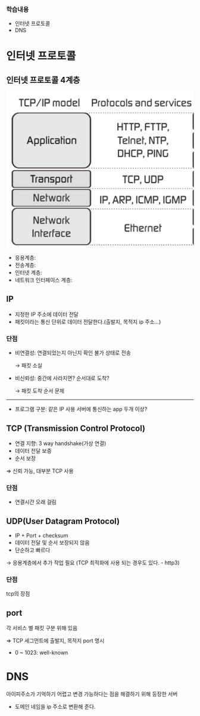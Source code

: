 ### 학습내용

- 인터넷 프로토콜
- DNS

# 인터넷 프로토콜

## 인터넷 프로토콜 4계층
![tcpip](../img/soylee101.png)
- 응용계층: 
- 전송계층:
- 인터넷 계층:
- 네트워크 인터페이스 계층:

## IP

- 지정한 IP 주소에 데이터 전달
- 패킷이라는 통신 단위로 데이터 전달한다.(출발지, 목적지 ip 주소…)

### 단점

- 비연결성: 연결되었는지 아닌지 확인 불가 상태로 전송
    
    → 패킷 소실
    
- 비신뢰성: 중간에 사라지면? 순서대로 도착?
    
    → 패킷 도착 순서 문제
    

---

- 프로그램 구분: 같은 IP 사용 서버에 통신하는 app 두개 이상?

## TCP (Transmission Control Protocol)

- 연결 지향: 3 way handshake(가상 연결)
- 데이터 전달 보증
- 순서 보장

⇒ 신뢰 가능, 대부분 TCP 사용

### 단점

- 연결시간 오래 걸림

## UDP(User Datagram Protocol)

- IP + Port + checksum
- 데이터 전달 및 순서 보장되지 않음
- 단순하고 빠르다

→ 응용계층에서 추가 작업 필요 (TCP 최적화에 사용 되는 경우도 있다. - http3)

### 단점

tcp의 장점

## port

각 서비스 별 패킷 구분 위해 있음

⇒ TCP 세그먼트에 출발지, 목적지 port 명시

- 0 ~ 1023: well-known

# DNS

아이피주소가 기억하기 어렵고 변경 가능하다는 점을 해결하기 위해 등장한 서버
- 도메인 네임을 ip 주소로 변환해 준다.